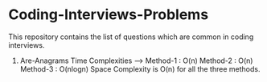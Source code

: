 # Coding-Interviews-Problems

This repository contains the list of questions which are common in coding interviews.

   1. Are-Anagrams
      Time Complexities -->
         Method-1 : O(n)
         Method-2 : O(n)
         Method-3 : O(nlogn)
      Space Complexity is O(n) for all the three methods.
